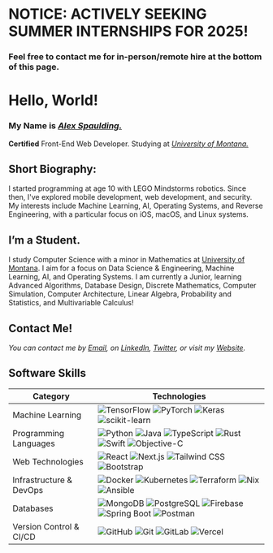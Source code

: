 # NOTICE: ACTIVELY SEEKING SUMMER INTERNSHIPS FOR 2025! 
### Feel free to contact me for in-person/remote hire at the bottom of this page.

# Hello, World!
### My Name is [*Alex Spaulding.*](https://aspauldingcode.com)
**Certified** Front-End Web Developer. 
Studying at [*University of Montana.*](https://www.umt.edu/)

## Short Biography:
I started programming at age 10 with LEGO Mindstorms robotics. Since then, I've explored mobile development, web development, and security. My interests include Machine Learning, AI, Operating Systems, and Reverse Engineering, with a particular focus on iOS, macOS, and Linux systems.

## I’m a Student.
I study Computer Science with a minor in Mathematics at [University of Montana](https://www.umt.edu/). I aim for a focus on Data Science & Engineering, Machine Learning, AI, and Operating Systems. I am currently a Junior, learning Advanced Algorithms, Database Design, Discrete Mathematics, Computer Simulation, Computer Architecture, Linear Algebra, Probability and Statistics, and Multivariable Calculus!

## Contact Me!
*You can contact me by [Email](mailto:aspauldingcode@gmail.com), on [LinkedIn](https://www.linkedin.com/in/alexspaulding/), [Twitter](https://twitter.com/aspauldingcode), or visit my [Website](https://aspauldingcode.com).*

## Software Skills

| Category | Technologies |
|----------|-------------|
| Machine Learning | ![TensorFlow](https://img.shields.io/badge/TensorFlow-FF6F00?style=flat&logo=tensorflow&logoColor=white) ![PyTorch](https://img.shields.io/badge/PyTorch-EE4C2C?style=flat&logo=pytorch&logoColor=white) ![Keras](https://img.shields.io/badge/Keras-D00000?style=flat&logo=keras&logoColor=white) ![scikit-learn](https://img.shields.io/badge/scikit--learn-F7931E?style=flat&logo=scikit-learn&logoColor=white) |
| Programming Languages | ![Python](https://img.shields.io/badge/Python-3776AB?style=flat&logo=python&logoColor=white) ![Java](https://img.shields.io/badge/Java-ED8B00?style=flat&logo=openjdk&logoColor=white) ![TypeScript](https://img.shields.io/badge/TypeScript-3178C6?style=flat&logo=typescript&logoColor=white) ![Rust](https://img.shields.io/badge/Rust-000000?style=flat&logo=rust&logoColor=white) ![Swift](https://img.shields.io/badge/Swift-FA7343?style=flat&logo=swift&logoColor=white) ![Objective-C](https://img.shields.io/badge/Objective--C-438EFF?style=flat&logo=apple&logoColor=white) |
| Web Technologies | ![React](https://img.shields.io/badge/React-61DAFB?style=flat&logo=react&logoColor=black) ![Next.js](https://img.shields.io/badge/Next.js-000000?style=flat&logo=next.js&logoColor=white) ![Tailwind CSS](https://img.shields.io/badge/Tailwind_CSS-38B2AC?style=flat&logo=tailwind-css&logoColor=white) ![Bootstrap](https://img.shields.io/badge/Bootstrap-7952B3?style=flat&logo=bootstrap&logoColor=white) |
| Infrastructure & DevOps | ![Docker](https://img.shields.io/badge/Docker-2496ED?style=flat&logo=docker&logoColor=white) ![Kubernetes](https://img.shields.io/badge/Kubernetes-326CE5?style=flat&logo=kubernetes&logoColor=white) ![Terraform](https://img.shields.io/badge/Terraform-7B42BC?style=flat&logo=terraform&logoColor=white) ![Nix](https://img.shields.io/badge/Nix-5277C3?style=flat&logo=nixos&logoColor=white) ![Ansible](https://img.shields.io/badge/Ansible-EE0000?style=flat&logo=ansible&logoColor=white) |
| Databases | ![MongoDB](https://img.shields.io/badge/MongoDB-47A248?style=flat&logo=mongodb&logoColor=white) ![PostgreSQL](https://img.shields.io/badge/PostgreSQL-336791?style=flat&logo=postgresql&logoColor=white) ![Firebase](https://img.shields.io/badge/Firebase-FFCA28?style=flat&logo=firebase&logoColor=black) ![Spring Boot](https://img.shields.io/badge/Spring_Boot-6DB33F?style=flat&logo=spring-boot&logoColor=white) ![Postman](https://img.shields.io/badge/Postman-FF6C37?style=flat&logo=postman&logoColor=white) |
| Version Control & CI/CD | ![GitHub](https://img.shields.io/badge/GitHub-181717?style=flat&logo=github&logoColor=white) ![Git](https://img.shields.io/badge/Git-F05032?style=flat&logo=git&logoColor=white) ![GitLab](https://img.shields.io/badge/GitLab-FCA121?style=flat&logo=gitlab&logoColor=white) ![Vercel](https://img.shields.io/badge/Vercel-000000?style=flat&logo=vercel&logoColor=white) |
